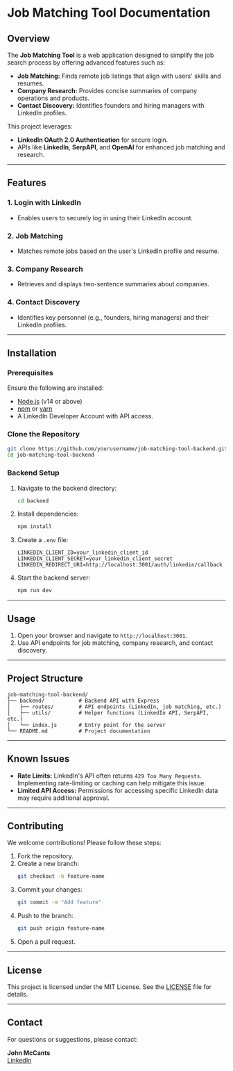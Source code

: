 # Job Matching Tool Documentation

## Overview

The **Job Matching Tool** is a web application designed to simplify the job search process by offering advanced features such as:

- **Job Matching:** Finds remote job listings that align with users' skills and resumes.
- **Company Research:** Provides concise summaries of company operations and products.
- **Contact Discovery:** Identifies founders and hiring managers with LinkedIn profiles.

This project leverages:

- **LinkedIn OAuth 2.0 Authentication** for secure login.
- APIs like **LinkedIn**, **SerpAPI**, and **OpenAI** for enhanced job matching and research.

---

## Features

### 1. **Login with LinkedIn**

- Enables users to securely log in using their LinkedIn account.

### 2. **Job Matching**

- Matches remote jobs based on the user's LinkedIn profile and resume.

### 3. **Company Research**

- Retrieves and displays two-sentence summaries about companies.

### 4. **Contact Discovery**

- Identifies key personnel (e.g., founders, hiring managers) and their LinkedIn profiles.

---

## Installation

### **Prerequisites**

Ensure the following are installed:

- [Node.js](https://nodejs.org) (v14 or above)
- [npm](https://npmjs.com) or [yarn](https://yarnpkg.com)
- A LinkedIn Developer Account with API access.

### **Clone the Repository**

```bash
git clone https://github.com/yourusername/job-matching-tool-backend.git
cd job-matching-tool-backend
```

### **Backend Setup**

1. Navigate to the backend directory:

   ```bash
   cd backend
   ```

2. Install dependencies:

   ```bash
   npm install
   ```

3. Create a `.env` file:

   ```plaintext
   LINKEDIN_CLIENT_ID=your_linkedin_client_id
   LINKEDIN_CLIENT_SECRET=your_linkedin_client_secret
   LINKEDIN_REDIRECT_URI=http://localhost:3001/auth/linkedin/callback
   ```

4. Start the backend server:
   ```bash
   npm run dev
   ```

---

## Usage

1. Open your browser and navigate to `http://localhost:3001`.
2. Use API endpoints for job matching, company research, and contact discovery.

---

## Project Structure

```plaintext
job-matching-tool-backend/
├── backend/           # Backend API with Express
│   ├── routes/        # API endpoints (LinkedIn, job matching, etc.)
│   ├── utils/         # Helper functions (LinkedIn API, SerpAPI, etc.)
│   └── index.js       # Entry point for the server
└── README.md          # Project documentation
```

---

## Known Issues

- **Rate Limits:** LinkedIn's API often returns `429 Too Many Requests`. Implementing rate-limiting or caching can help mitigate this issue.
- **Limited API Access:** Permissions for accessing specific LinkedIn data may require additional approval.

---

## Contributing

We welcome contributions! Please follow these steps:

1. Fork the repository.
2. Create a new branch:
   ```bash
   git checkout -b feature-name
   ```
3. Commit your changes:
   ```bash
   git commit -m "Add feature"
   ```
4. Push to the branch:
   ```bash
   git push origin feature-name
   ```
5. Open a pull request.

---

## License

This project is licensed under the MIT License. See the [LICENSE](LICENSE) file for details.

---

## Contact

For questions or suggestions, please contact:

**John McCants**  
[LinkedIn](https://www.linkedin.com/in/johnmccants/)
